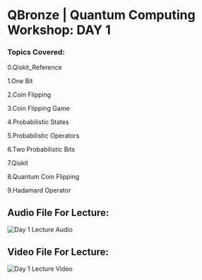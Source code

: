 # QBronze | Quantum Computing Workshop: DAY 1

### Topics Covered:

0.Qiskit_Reference

1.One Bit

2.Coin Flipping

3.Coin Flipping Game

4.Probabilistic States

5.Probabilistic Operators 

6.Two Probabilistic Bits

7.Qiskit

8.Quantum Coin Flipping 

9.Hadamard Operator

## Audio File For Lecture:

![Day 1 Lecture Audio](https://drive.google.com/file/d/1o6mKQ-PjeOk3ysGBC_hHSVVEoSTubdvJ/view?usp=sharing)

## Video File For Lecture:

![Day 1 Lecture Video](https://drive.google.com/file/d/17eRlhQ14HXTgexhzaNpm4J5enYNGL6z2/view?usp=sharing)